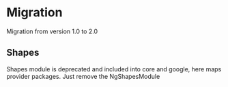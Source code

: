 # Migration

Migration from version 1.0 to 2.0

## Shapes

Shapes module is deprecated and included into core and google, here maps provider packages. Just remove the NgShapesModule
